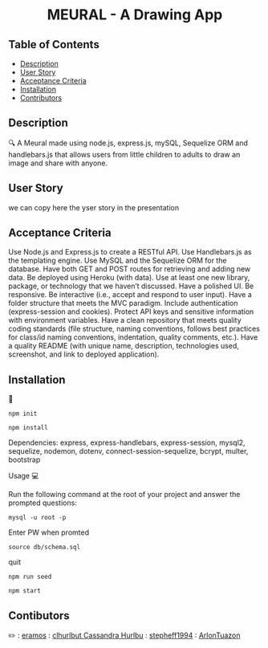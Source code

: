 <h1 align="center"> MEURAL - A Drawing App </h1>

## Table of Contents
- [Description](#description)
- [User Story](#user-story)
- [Acceptance Criteria](#acceptance-criteria)
- [Installation](#installation)
- [Contributors](#contributors)


## Description
🔍 A Meural made using node.js, express.js, mySQL, Sequelize ORM and handlebars.js that allows users from little children to adults to draw an image and share with anyone.

## User Story
 we can copy here the yser story in the presentation

## Acceptance Criteria

Use Node.js and Express.js to create a RESTful API.
Use Handlebars.js as the templating engine.
Use MySQL and the Sequelize ORM for the database.
Have both GET and POST routes for retrieving and adding new data.
Be deployed using Heroku (with data).
Use at least one new library, package, or technology that we haven’t discussed.
Have a polished UI.
Be responsive.
Be interactive (i.e., accept and respond to user input).
Have a folder structure that meets the MVC paradigm.
Include authentication (express-session and cookies).
Protect API keys and sensitive information with environment variables.
Have a clean repository that meets quality coding standards (file structure, naming conventions, follows best practices for class/id naming conventions, indentation, quality comments, etc.).
Have a quality README (with unique name, description, technologies used, screenshot, and link to deployed application).

## Installation
💾

`npm init`

`npm install`

Dependencies: express, express-handlebars, express-session, mysql2, sequelize, nodemon, dotenv, connect-session-sequelize, bcrypt, multer, bootstrap

Usage
💻

Run the following command at the root of your project and answer the prompted questions:

`mysql -u root -p`

Enter PW when promted

`source db/schema.sql`

quit

`npm run seed`

`npm start`

## Contibutors
✏️ 
: [eramos](https://github.com/eramos3)
: [clhurlbut Cassandra Hurlbu](https://github.com/clhurlbut)
: [stepheff1994](https://github.com/stepheff1994)
: [ArlonTuazon](https://github.com/ArlonTuazon)
